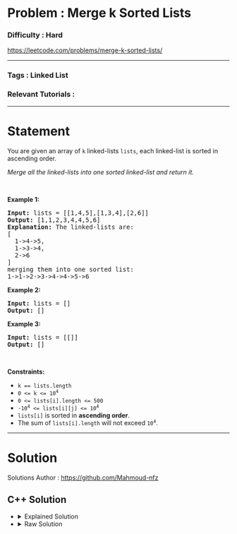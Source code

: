 # Problem : Merge k Sorted Lists

### Difficulty : **Hard**

https://leetcode.com/problems/merge-k-sorted-lists/

---

### Tags : **Linked List**

### Relevant Tutorials :



---

# Statement

<p>You are given an array of <code>k</code> linked-lists <code>lists</code>, each linked-list is sorted in ascending order.</p>

<p><em>Merge all the linked-lists into one sorted linked-list and return it.</em></p>

<p>&nbsp;</p>
<p><strong class="example">Example 1:</strong></p>

<pre><strong>Input:</strong> lists = [[1,4,5],[1,3,4],[2,6]]
<strong>Output:</strong> [1,1,2,3,4,4,5,6]
<strong>Explanation:</strong> The linked-lists are:
[
  1-&gt;4-&gt;5,
  1-&gt;3-&gt;4,
  2-&gt;6
]
merging them into one sorted list:
1-&gt;1-&gt;2-&gt;3-&gt;4-&gt;4-&gt;5-&gt;6
</pre>

<p><strong class="example">Example 2:</strong></p>

<pre><strong>Input:</strong> lists = []
<strong>Output:</strong> []
</pre>

<p><strong class="example">Example 3:</strong></p>

<pre><strong>Input:</strong> lists = [[]]
<strong>Output:</strong> []
</pre>

<p>&nbsp;</p>
<p><strong>Constraints:</strong></p>

<ul>
	<li><code>k == lists.length</code></li>
	<li><code>0 &lt;= k &lt;= 10<sup>4</sup></code></li>
	<li><code>0 &lt;= lists[i].length &lt;= 500</code></li>
	<li><code>-10<sup>4</sup> &lt;= lists[i][j] &lt;= 10<sup>4</sup></code></li>
	<li><code>lists[i]</code> is sorted in <strong>ascending order</strong>.</li>
	<li>The sum of <code>lists[i].length</code> will not exceed <code>10<sup>4</sup></code>.</li>
</ul>


---

# Solution 

Solutions Author : https://github.com/Mahmoud-nfz

## C++ Solution

<ul>
<li>

<details>
    <summary>Explained Solution</summary>

```cpp
/**
 * Definition for singly-linked list.
 * struct ListNode {
 *     int val;
 *     ListNode *next;
 *     ListNode() : val(0), next(nullptr) {}
 *     ListNode(int x) : val(x), next(nullptr) {}
 *     ListNode(int x, ListNode *next) : val(x), next(next) {}
 * };
 */
class Solution {
public:
    ListNode* mergeKLists(vector<ListNode*>& lists) {
        // Create a set to store pairs of (value, ListNode) for the heads of each linked list
        set<pair<int, ListNode*>> heads;

        // Insert the heads of non-empty linked lists into the set
        for (ListNode* head : lists) {
            if (head) {
                heads.insert({head->val, head});
            }
        }

        ListNode* ans = NULL;
        ListNode* curr;

        // Check if the set is not empty
        if (!heads.empty()) {
            auto firstPair = *heads.begin();
            ans = firstPair.second;
            curr = ans;
            heads.erase(heads.begin());

            // If there is a next node in the same linked list, insert it back into the set
            if (firstPair.second->next) {
                heads.insert({firstPair.second->next->val, firstPair.second->next});
            }
        }

        // Merge the linked lists in ascending order
        while (!heads.empty()) {
            auto nextPair = *heads.begin();
            curr->next = nextPair.second;
            curr = curr->next;
            heads.erase(heads.begin());

            // If there is a next node in the same linked list, insert it back into the set
            if (nextPair.second->next) {
                heads.insert({nextPair.second->next->val, nextPair.second->next});
            }
        }

        return ans; // Return the merged sorted linked list
    }
};

```
</details>
</li>

<li>
<details>
    <summary>Raw Solution</summary>

```cpp
class Solution {
public:
    ListNode* mergeKLists(vector<ListNode*>& lists) {
        set<pair<int, ListNode*>> heads;
        for (ListNode* head : lists) {
            if (head) {
                heads.insert({head->val, head});
            }
        }
        ListNode* ans = NULL;
        ListNode* curr;
        if (!heads.empty()) {
            auto firstPair = *heads.begin();
            ans = firstPair.second;
            curr = ans;
            heads.erase(heads.begin());
            if (firstPair.second->next) {
                heads.insert({firstPair.second->next->val, firstPair.second->next});
            }
        }
        while (!heads.empty()) {
            auto nextPair = *heads.begin();
            curr->next = nextPair.second;
            curr = curr->next;
            heads.erase(heads.begin());
            if (nextPair.second->next) {
                heads.insert({nextPair.second->next->val, nextPair.second->next});
            }
        }
        return ans; 
    }
};
```
</details>
</li>
</ul>
